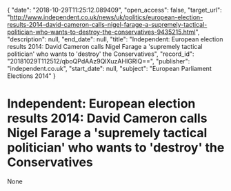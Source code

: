 {
  "date": "2018-10-29T11:25:12.089409", 
  "open_access": false, 
  "target_url": "http://www.independent.co.uk/news/uk/politics/european-election-results-2014-david-cameron-calls-nigel-farage-a-supremely-tactical-politician-who-wants-to-destroy-the-conservatives-9435215.html", 
  "description": null, 
  "end_date": null, 
  "title": "Independent:  European election results 2014: David Cameron calls Nigel Farage a 'supremely tactical politician' who wants to 'destroy' the Conservatives", 
  "record_id": "20181029T112512/qboQPdAAz9QlXuzAHIGRlQ==", 
  "publisher": "independent.co.uk", 
  "start_date": null, 
  "subject": "European Parliament Elections 2014"
}

# Independent:  European election results 2014: David Cameron calls Nigel Farage a 'supremely tactical politician' who wants to 'destroy' the Conservatives

None